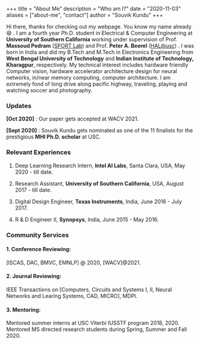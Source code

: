 +++
title = "About Me"
description = "Who am I?"
date = "2020-11-03"
aliases = ["about-me", "contact"]
author = "Souvik Kundu"
+++

Hi there, thanks for checking out my webpage. You know my name already :smile: . I am a fourth year Ph.D. student in Electrical & Computer Engineering at **University of Southern California** working under supervision of Prof. **Massoud Pedram** ([SPORT Lab](http://www.mpedram.com/)) and Prof.  **Peter A. Beerel** ([HAL@usc](https://hal.usc.edu/)) . I was born in India and did my B.Tech and M.Tech in Electronics Engineering from **West Bengal University of Technology** and **Indian Institute of Technology, Kharagpur**, respectively. My technical interest includes hardware friendly Computer vision, hardware accelerator architecture design for neural networks, in/near memory computing, computer  architecture. I am extremely fond of long drive along pacific highway, traveling, playing and watching soccer and photography. 


### Updates
**[Oct 2020]**  : Our paper gets accepted at WACV 2021.

**[Sept 2020]** : Souvik Kundu gets nominated as one of the 11 finalists for the prestigious **MHI Ph.D. scholar** at USC. 


### Relevant Experiences
1. Deep Learning Research Intern, **Intel AI Labs**, Santa Clara, USA,  May 2020 - till date.

2. Research Assistant, **University of Southern California**, USA,  August 2017 - till date.

3. Digital Design Engineer, **Texas Instruments**, India, June 2016 - July 2017.

4. R & D Engineer II, **Synopsys**, India, June 2015 - May 2016.

### Community Services

#### 1. Conference Reviewing: 
[ISCAS, DAC, BMVC, EMNLP] @ 2020, [WACV]@2021.
#### 2. Journal Reviewing:
IEEE Transactions on [Computers, Circuits and Systems I, II, Neural Networks and Learing Systems, CAD, MICRO], MDPI.
#### 3. Mentoring:
Mentored summer interns at USC Viterbi IUSSTF program 2018, 2020.
Mentored MS directed research students during Spring, Summer and Fall 2020.